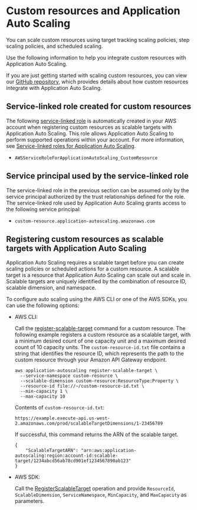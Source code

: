 # Custom resources and Application Auto Scaling<a name="services-that-can-integrate-custom"></a>

You can scale custom resources using target tracking scaling policies, step scaling policies, and scheduled scaling\. 

Use the following information to help you integrate custom resources with Application Auto Scaling\. 

If you are just getting started with scaling custom resources, you can view our [GitHub repository](https://github.com/aws/aws-auto-scaling-custom-resource), which provides details about how custom resources integrate with Application Auto Scaling\.

## Service\-linked role created for custom resources<a name="integrate-service-linked-role-custom"></a>

The following [service\-linked role](https://docs.aws.amazon.com/IAM/latest/UserGuide/using-service-linked-roles.html) is automatically created in your AWS account when registering custom resources as scalable targets with Application Auto Scaling\. This role allows Application Auto Scaling to perform supported operations within your account\. For more information, see [Service\-linked roles for Application Auto Scaling](application-auto-scaling-service-linked-roles.md)\.
+ `AWSServiceRoleForApplicationAutoScaling_CustomResource`

## Service principal used by the service\-linked role<a name="integrate-service-principal-custom"></a>

The service\-linked role in the previous section can be assumed only by the service principal authorized by the trust relationships defined for the role\. The service\-linked role used by Application Auto Scaling grants access to the following service principal: 
+ `custom-resource.application-autoscaling.amazonaws.com`

## Registering custom resources as scalable targets with Application Auto Scaling<a name="integrate-register-custom"></a>

Application Auto Scaling requires a scalable target before you can create scaling policies or scheduled actions for a custom resource\. A scalable target is a resource that Application Auto Scaling can scale out and scale in\. Scalable targets are uniquely identified by the combination of resource ID, scalable dimension, and namespace\. 

To configure auto scaling using the AWS CLI or one of the AWS SDKs, you can use the following options:
+ AWS CLI: 

  Call the [register\-scalable\-target](https://docs.aws.amazon.com/cli/latest/reference/application-autoscaling/register-scalable-target.html) command for a custom resource\. The following example registers a custom resource as a scalable target, with a minimum desired count of one capacity unit and a maximum desired count of 10 capacity units\. The `custom-resource-id.txt` file contains a string that identifies the resource ID, which represents the path to the custom resource through your Amazon API Gateway endpoint\.

  ```
  aws application-autoscaling register-scalable-target \
    --service-namespace custom-resource \
    --scalable-dimension custom-resource:ResourceType:Property \
    --resource-id file://~/custom-resource-id.txt \
    --min-capacity 1 \
    --max-capacity 10
  ```

  Contents of `custom-resource-id.txt`:

  ```
  https://example.execute-api.us-west-2.amazonaws.com/prod/scalableTargetDimensions/1-23456789
  ```

  If successful, this command returns the ARN of the scalable target\.

  ```
  {
      "ScalableTargetARN": "arn:aws:application-autoscaling:region:account-id:scalable-target/1234abcd56ab78cd901ef1234567890ab123"
  }
  ```
+ AWS SDK: 

  Call the [RegisterScalableTarget](https://docs.aws.amazon.com/autoscaling/application/APIReference/API_RegisterScalableTarget.html) operation and provide `ResourceId`, `ScalableDimension`, `ServiceNamespace`, `MinCapacity`, and `MaxCapacity` as parameters\. 
